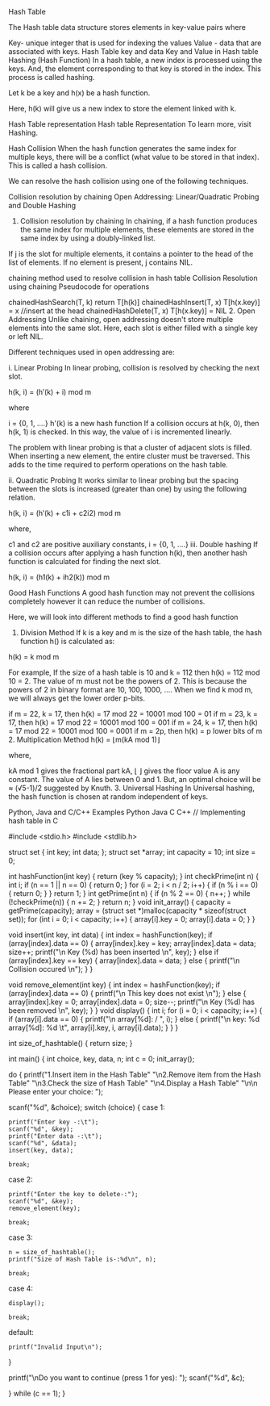 Hash Table

The Hash table data structure stores elements in key-value pairs where

Key- unique integer that is used for indexing the values
Value - data that are associated with keys.
Hash Table key and data
Key and Value in Hash table
Hashing (Hash Function)
In a hash table, a new index is processed using the keys. And, the element corresponding to that key is stored in the index. This process is called hashing.

Let k be a key and h(x) be a hash function.

Here, h(k) will give us a new index to store the element linked with k.

Hash Table representation
Hash table Representation
To learn more, visit Hashing.

Hash Collision
When the hash function generates the same index for multiple keys, there will be a conflict (what value to be stored in that index). This is called a hash collision.

We can resolve the hash collision using one of the following techniques.

Collision resolution by chaining
Open Addressing: Linear/Quadratic Probing and Double Hashing
1. Collision resolution by chaining
In chaining, if a hash function produces the same index for multiple elements, these elements are stored in the same index by using a doubly-linked list.

If j is the slot for multiple elements, it contains a pointer to the head of the list of elements. If no element is present, j contains NIL.

chaining method used to resolve collision in hash table
Collision Resolution using chaining
Pseudocode for operations

chainedHashSearch(T, k)
  return T[h(k)]
chainedHashInsert(T, x)
  T[h(x.key)] = x //insert at the head
chainedHashDelete(T, x)
  T[h(x.key)] = NIL
2. Open Addressing
Unlike chaining, open addressing doesn't store multiple elements into the same slot. Here, each slot is either filled with a single key or left NIL.

Different techniques used in open addressing are:

i. Linear Probing
In linear probing, collision is resolved by checking the next slot.

h(k, i) = (h′(k) + i) mod m

where

i = {0, 1, ….}
h'(k) is a new hash function
If a collision occurs at h(k, 0), then h(k, 1) is checked. In this way, the value of i is incremented linearly.

The problem with linear probing is that a cluster of adjacent slots is filled. When inserting a new element, the entire cluster must be traversed. This adds to the time required to perform operations on the hash table.

ii. Quadratic Probing
It works similar to linear probing but the spacing between the slots is increased (greater than one) by using the following relation.

h(k, i) = (h′(k) + c1i + c2i2) mod m

where,

c1 and c2 are positive auxiliary constants,
i = {0, 1, ….}
iii. Double hashing
If a collision occurs after applying a hash function h(k), then another hash function is calculated for finding the next slot.

h(k, i) = (h1(k) + ih2(k)) mod m

Good Hash Functions
A good hash function may not prevent the collisions completely however it can reduce the number of collisions.

Here, we will look into different methods to find a good hash function

1. Division Method
If k is a key and m is the size of the hash table, the hash function h() is calculated as:

h(k) = k mod m

For example, If the size of a hash table is 10 and k = 112 then h(k) = 112 mod 10 = 2. The value of m must not be the powers of 2. This is because the powers of 2 in binary format are 10, 100, 1000, …. When we find k mod m, we will always get the lower order p-bits.

if m = 22, k = 17, then h(k) = 17 mod 22 = 10001 mod 100 = 01
if m = 23, k = 17, then h(k) = 17 mod 22 = 10001 mod 100 = 001
if m = 24, k = 17, then h(k) = 17 mod 22 = 10001 mod 100 = 0001
if m = 2p, then h(k) = p lower bits of m
2. Multiplication Method
h(k) = ⌊m(kA mod 1)⌋

where,

kA mod 1 gives the fractional part kA,
⌊ ⌋ gives the floor value
A is any constant. The value of A lies between 0 and 1. But, an optimal choice will be ≈ (√5-1)/2 suggested by Knuth.
3. Universal Hashing
In Universal hashing, the hash function is chosen at random independent of keys.

Python, Java and C/C++ Examples
Python
Java
C
C++
// Implementing hash table in C

#include <stdio.h>
#include <stdlib.h>

struct set
{
  int key;
  int data;
};
struct set *array;
int capacity = 10;
int size = 0;

int hashFunction(int key)
{
  return (key % capacity);
}
int checkPrime(int n)
{
  int i;
  if (n == 1 || n == 0)
  {
  return 0;
  }
  for (i = 2; i < n / 2; i++)
  {
  if (n % i == 0)
  {
    return 0;
  }
  }
  return 1;
}
int getPrime(int n)
{
  if (n % 2 == 0)
  {
  n++;
  }
  while (!checkPrime(n))
  {
  n += 2;
  }
  return n;
}
void init_array()
{
  capacity = getPrime(capacity);
  array = (struct set *)malloc(capacity * sizeof(struct set));
  for (int i = 0; i < capacity; i++)
  {
  array[i].key = 0;
  array[i].data = 0;
  }
}

void insert(int key, int data)
{
  int index = hashFunction(key);
  if (array[index].data == 0)
  {
  array[index].key = key;
  array[index].data = data;
  size++;
  printf("\n Key (%d) has been inserted \n", key);
  }
  else if (array[index].key == key)
  {
  array[index].data = data;
  }
  else
  {
  printf("\n Collision occured  \n");
  }
}

void remove_element(int key)
{
  int index = hashFunction(key);
  if (array[index].data == 0)
  {
  printf("\n This key does not exist \n");
  }
  else
  {
  array[index].key = 0;
  array[index].data = 0;
  size--;
  printf("\n Key (%d) has been removed \n", key);
  }
}
void display()
{
  int i;
  for (i = 0; i < capacity; i++)
  {
  if (array[i].data == 0)
  {
    printf("\n array[%d]: / ", i);
  }
  else
  {
    printf("\n key: %d array[%d]: %d \t", array[i].key, i, array[i].data);
  }
  }
}

int size_of_hashtable()
{
  return size;
}

int main()
{
  int choice, key, data, n;
  int c = 0;
  init_array();

  do
  {
  printf("1.Insert item in the Hash Table"
     "\n2.Remove item from the Hash Table"
     "\n3.Check the size of Hash Table"
     "\n4.Display a Hash Table"
     "\n\n Please enter your choice: ");

  scanf("%d", &choice);
  switch (choice)
  {
  case 1:

    printf("Enter key -:\t");
    scanf("%d", &key);
    printf("Enter data -:\t");
    scanf("%d", &data);
    insert(key, data);

    break;

  case 2:

    printf("Enter the key to delete-:");
    scanf("%d", &key);
    remove_element(key);

    break;

  case 3:

    n = size_of_hashtable();
    printf("Size of Hash Table is-:%d\n", n);

    break;

  case 4:

    display();

    break;

  default:

    printf("Invalid Input\n");
  }

  printf("\nDo you want to continue (press 1 for yes): ");
  scanf("%d", &c);

  } while (c == 1);
}
